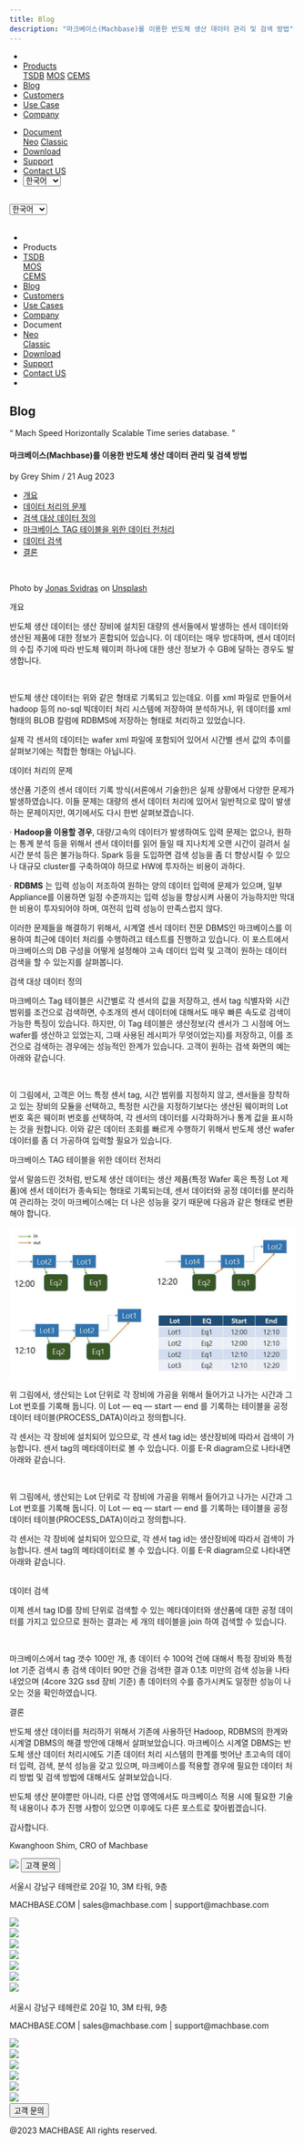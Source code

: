 ```yaml
---
title: Blog
description: "마크베이스(Machbase)를 이용한 반도체 생산 데이터 관리 및 검색 방법"
---
```


<head>
  <meta charset="UTF-8" />
  <meta name="viewport" content="width=device-width, initial-scale=1.0" />
  <link rel="stylesheet" type="text/css" href="../../css/common.css" />
  <link rel="stylesheet" type="text/css" href="../../css/style.css" />
</head>
<nav>
  <div class="homepage-menu-wrap">
    <div class="menu-left">
      <ul class="menu-left-ul">
        <li class="menu-logo">
          <a href="/kr/home"
            ><img src="../../img/logo_machbase.png" alt=""
          /></a>
        </li>
        <li class="menu-a products-menu-wrap" id="productsMenuWrap">
          <div>
            <a
              class="menu_active_border"
              id="menuActiveBorder"
              href="/kr/home/tsdb"
              >Products</a
            >
            <div class="dropdown" id="dropdown">
              <a class="dropdown-link" href="/kr/home/tsdb">TSDB</a>
              <a class="dropdown-link" href="/kr/home/mos">MOS</a>
              <a
                class="dropdown-link"
                href="https://www.cems.ai/"
                target="_blank"
                >CEMS</a
              >
            </div>
          </div>
        </li>
        <li class="menu-a"><a href="/kr/home/blog">Blog</a></li>
        <li class="menu-a"><a href="/kr/home/customers">Customers</a></li>
        <li class="menu-a"><a href="/kr/home/usecase">Use Case</a></li>
        <li class="menu-a"><a href="/kr/home/company">Company</a></li>
      </ul>
    </div>
    <div class="menu-right">
      <ul class="menu-right-ul">
        <li class="menu-a docs-menu-wrap" id="docsMenuWrap">
          <a href=""
            ><div>
              <a class="menu_active_border" id="menuActiveBorder" href=""
                >Document</a
              >
              <div class="dropdown-docs" id="dropdownDocs">
                <a class="dropdown-link" href="/neo">Neo</a>
                <a class="dropdown-link" href="/dbms">Classic</a>
              </div>
            </div></a
          >
        </li>
        <li class="menu-a"><a href="/kr/home/download">Download</a></li>
        <li class="menu-a">
          <a href="https://support.machbase.com/hc/en-us">Support</a>
        </li>
        <li class="menu-a"><a href="/kr/home/contactus">Contact US</a></li>
        <li class="menu-a">
          <select id="languageSelector" onchange="changeLanguage()">
            <option value="kr">한국어</option>
            <option value="en">English</option>
          </select>
        </li>
      </ul>
    </div>
  </div>
</nav>
<nav class="tablet-menu-wrap">
  <a href="/kr/home"><img src="../../img/logo_machbase.png" alt="" /></a>
  <div class="hamberger-right">
    <select id="languageSelector2" onchange="changeLanguage2()">
      <option value="kr">한국어</option>
      <option value="en">English</option>
    </select>
    <div class="tablet-menu-icon">
      <div class="tablet-bar"></div>
      <div class="tablet-bar"></div>
      <div class="tablet-bar"></div>
    </div>
  </div>
  <div class="tablet-menu">
    <ul>
      <div class="tablet-menu-title">
        <a class="tablet-logo" href="/kr/home"
          ><img src="../../img/logo_machbase.png" alt=""
        /></a>
      </div>
      <li></li>
      <li class="products-toggle">Products</li>
      <li>
        <div class="products-content">
          <div class="products-sub"><a href="/kr/home/tsdb">TSDB</a></div>
          <div class="products-num"><a href="/kr/home/mos">MOS</a></div>
          <div class="products-cems">
            <a href="https://www.cems.ai/" target="_blank">CEMS</a>
          </div>
        </div>
      </li>
      <li><a href="/kr/home/blog">Blog</a></li>
      <li><a href="/kr/home/customers">Customers</a></li>
      <li><a href="/kr/home/usecase">Use Cases</a></li>
      <li><a href="/kr/home/company">Company</a></li>
      <li class="docs-toggle">Document</li>
      <li>
        <div class="docs-content">
          <div class="docs-sub"><a href="/neo" target="_blank">Neo</a></div>
          <div class="docs-num">
            <a href="/dbms" target="_blank">Classic</a>
          </div>
        </div>
      </li>
      <li><a href="/kr/home/download">Download</a></li>
      <li><a href="https://support.machbase.com/hc/en-us">Support</a></li>
      <li><a href="/kr/home/download">Contact US</a></li>
      <li></li>
    </ul>
  </div>
</nav>
<section class="pricing_section0 section0">
  <div>
    <h2 class="sub_page_title">Blog</h2>
    <p class="sub_page_titletext">
      “ Mach Speed Horizontally Scalable Time series database. ”
    </p>
  </div>
</section>
<section>
  <div class="tech-inner">
    <h4 class="blog-title">
      마크베이스(Machbase)를 이용한 반도체 생산 데이터 관리 및 검색 방법
    </h4>
    <div class="blog-date">
      <div>
        <span>by Grey Shim / 21 Aug 2023</span>
      </div>
    </div>
    <ul class="tech-list-ul">
      <a href="#anchor1">
        <li class="tech-list-li" id="tech-list-li">개요</li></a
      >
      <a href="#anchor2">
        <li class="tech-list-li" id="tech-list-li">데이터 처리의 문제</li>
      </a>
      <a href="#anchor3">
        <li class="tech-list-li" id="tech-list-li">검색 대상 데이터 정의</li>
      </a>
      <a href="#anchor4">
        <li class="tech-list-li" id="tech-list-li">
          마크베이스 TAG 테이블을 위한 데이터 전처리
        </li>
      </a>
      <a href="#anchor5">
        <li class="tech-list-li" id="tech-list-li">데이터 검색</li>
      </a>
      <a href="#anchor6">
        <li class="tech-list-li" id="tech-list-li">결론</li>
      </a>
    </ul>
    <div class="tech-contents">
      <div>
        <div class="tech-img-wrap">
          <img class="tech-img" src="../../img/manage_1.jpg" alt="" />
        </div>
        <p class="tech-contents-link-text">
          Photo by
          <a
            class="tech-contents-link"
            href="https://unsplash.com/ko/@jonassvidras?utm_source=medium&utm_medium=referral"
            >Jonas Svidras</a
          >
          on
          <a
            class="tech-contents-link"
            href="https://unsplash.com/ko?utm_source=medium&utm_medium=referral"
            >Unsplash</a
          >
        </p>
        <p class="tech-title" id="anchor1">개요</p>
        <p class="tech-contents-text">
          반도체 생산 데이터는 생산 장비에 설치된 대량의 센서들에서 발생하는
          센서 데이터와 생산된 제품에 대한 정보가 혼합되어 있습니다. 이 데이터는
          매우 방대하며, 센서 데이터의 수집 주기에 따라 반도체 웨이퍼 하나에
          대한 생산 정보가 수 GB에 달하는 경우도 발생합니다.
        </p>
        <div class="tech-img-wrap">
          <img
            class="tech-img tech-margin-bottom"
            src="../../img/manage_2.jpg"
            alt=""
          />
        </div>
        <p class="tech-contents-text">
          반도체 생산 데이터는 위와 같은 형태로 기록되고 있는데요. 이를 xml
          파일로 만들어서 hadoop 등의 no-sql 빅데이터 처리 시스템에 저장하여
          분석하거나, 위 데이터를 xml 형태의 BLOB 칼럼에 RDBMS에 저장하는 형태로
          처리하고 있었습니다.
        </p>
        <p class="tech-contents-text">
          실제 각 센서의 데이터는 wafer xml 파일에 포함되어 있어서 시간별 센서
          값의 추이를 살펴보기에는 적합한 형태는 아닙니다.
        </p>
        <div class="tech-title" id="anchor2">데이터 처리의 문제</div>
        <p class="tech-contents-text">
          생산품 기준의 센서 데이터 기록 방식(서론에서 기술한)은 실제 상황에서
          다양한 문제가 발생하였습니다. 이들 문제는 대량의 센서 데이터 처리에
          있어서 일반적으로 많이 발생하는 문제이지만, 여기에서도 다시 한번
          살펴보겠습니다.
        </p>
        <p class="tech-contents-text">
          · <b>Hadoop을 이용할 경우</b>, 대량/고속의 데이터가 발생하여도 입력
          문제는 없으나, 원하는 통계 분석 등을 위해서 센서 데이터를 읽어 들일 때
          지나치게 오랜 시간이 걸려서 실시간 분석 등은 불가능하다. Spark 등을
          도입하면 검색 성능을 좀 더 향상시킬 수 있으나 대규모 cluster를
          구축하여야 하므로 HW에 투자하는 비용이 과하다.
        </p>
        <p class="tech-contents-text">
          · <b>RDBMS</b> 는 입력 성능이 저조하여 원하는 양의 데이터 입력에
          문제가 있으며, 일부 Appliance를 이용하면 일정 수준까지는 입력 성능을
          향상시켜 사용이 가능하지만 막대한 비용이 투자되어야 하며, 여전히 입력
          성능이 만족스럽지 않다.
        </p>
        <p class="tech-contents-text">
          이러한 문제들을 해결하기 위해서, 시계열 센서 데이터 전문 DBMS인
          마크베이스를 이용하여 최근에 데이터 처리를 수행하려고 테스트를
          진행하고 있습니다. 이 포스트에서 마크베이스의 DB 구성을 어떻게
          설정해야 고속 데이터 입력 및 고객이 원하는 데이터 검색을 할 수
          있는지를 살펴봅니다.
        </p>
        <div class="tech-title" id="anchor3">검색 대상 데이터 정의</div>
        <p class="tech-contents-text">
          마크베이스 Tag 테이블은 시간별로 각 센서의 값을 저장하고, 센서 tag
          식별자와 시간 범위를 조건으로 검색하면, 수조개의 센서 데이터에
          대해서도 매우 빠른 속도로 검색이 가능한 특징이 있습니다. 하지만, 이
          Tag 테이블은 생산정보(각 센서가 그 시점에 어느 wafer를 생산하고
          있었는지, 그때 사용된 레시피가 무엇이었는지)를 저장하고, 이를 조건으로
          검색하는 경우에는 성능적인 한계가 있습니다. 고객이 원하는 검색 화면의
          예는 아래와 같습니다.
        </p>
        <div class="tech-img-wrap">
          <img
            class="tech-img tech-margin-bottom"
            src="../../img/manage_3.jpg"
            alt=""
          />
        </div>
        <p class="tech-contents-text">
          이 그림에서, 고객은 어느 특정 센서 tag, 시간 범위를 지정하지 않고,
          센서들을 장착하고 있는 장비의 모듈을 선택하고, 특정한 시간을
          지정하기보다는 생산된 웨이퍼의 Lot 번호 혹은 웨이퍼 번호를 선택하여,
          각 센서의 데이터를 시각화하거나 통계 값을 표시하는 것을 원합니다. 이와
          같은 데이터 조회를 빠르게 수행하기 위해서 반도체 생산 wafer 데이터를
          좀 더 가공하여 입력할 필요가 있습니다.
        </p>
        <div class="tech-title" id="anchor4">
          마크베이스 TAG 테이블을 위한 데이터 전처리
        </div>
        <p class="tech-contents-text">
          앞서 말씀드린 것처럼, 반도체 생산 데이터는 생산 제품(특정 Wafer 혹은
          특정 Lot 제품)에 센서 데이터가 종속되는 형태로 기록되는데, 센서
          데이터와 공정 데이터를 분리하여 관리하는 것이 마크베이스에는 더 나은
          성능을 갖기 때문에 다음과 같은 형태로 변환해야 합니다.
        </p>
        <div class="tech-img-wrap">
          <img
            class="tech-img tech-margin-bottom"
            src="../img/manage_4.jpg"
            alt=""
          />
        </div>
        <p class="tech-contents-text">
          위 그림에서, 생산되는 Lot 단위로 각 장비에 가공을 위해서 들어가고
          나가는 시간과 그 Lot 번호를 기록해 둡니다. 이 Lot — eq — start — end
          를 기록하는 테이블을 공정 데이터 테이블(PROCESS_DATA)이라고
          정의합니다.
        </p>
        <p class="tech-contents-text">
          각 센서는 각 장비에 설치되어 있으므로, 각 센서 tag id는 생산장비에
          따라서 검색이 가능합니다. 센서 tag의 메타데이터로 볼 수 있습니다. 이를
          E-R diagram으로 나타내면 아래와 같습니다.
        </p>
        <div class="tech-img-wrap">
          <img
            class="tech-img tech-margin-bottom"
            src="../../img/manage_4.jpg"
            alt=""
          />
        </div>
        <p class="tech-contents-text">
          위 그림에서, 생산되는 Lot 단위로 각 장비에 가공을 위해서 들어가고
          나가는 시간과 그 Lot 번호를 기록해 둡니다. 이 Lot — eq — start — end
          를 기록하는 테이블을 공정 데이터 테이블(PROCESS_DATA)이라고
          정의합니다.
        </p>
        <p class="tech-contents-text">
          각 센서는 각 장비에 설치되어 있으므로, 각 센서 tag id는 생산장비에
          따라서 검색이 가능합니다. 센서 tag의 메타데이터로 볼 수 있습니다. 이를
          E-R diagram으로 나타내면 아래와 같습니다.
        </p>
        <div class="tech-img-wrap">
          <img
            class="tech-img tech-margin-bottom"
            src="../../img/manage_5.jpg"
            alt=""
          />
        </div>
        <div class="tech-title" id="anchor5">데이터 검색</div>
        <p class="tech-contents-text">
          이제 센서 tag ID를 장비 단위로 검색할 수 있는 메타데이터와 생산품에
          대한 공정 데이터를 가지고 있으므로 원하는 결과는 세 개의 테이블을 join
          하여 검색할 수 있습니다.
        </p>
        <div class="tech-img-wrap">
          <img
            class="tech-img tech-margin-bottom"
            src="../../img/manage_6.jpg"
            alt=""
          />
        </div>
        <p class="tech-contents-text">
          마크베이스에서 tag 갯수 100만 개, 총 데이터 수 100억 건에 대해서 특정
          장비와 특정 lot 기준 검색시 총 검색 데이터 90만 건을 검색한 결과 0.1초
          미만의 검색 성능을 나타내었으며 (4core 32G ssd 장비 기준) 총 데이터의
          수를 증가시켜도 일정한 성능이 나오는 것을 확인하였습니다.
        </p>
        <div class="tech-title" id="anchor6">결론</div>
        <p class="tech-contents-text">
          반도체 생산 데이터를 처리하기 위해서 기존에 사용하던 Hadoop, RDBMS의
          한계와 시계열 DBMS의 해결 방안에 대해서 살펴보았습니다. 마크베이스
          시계열 DBMS는 반도체 생산 데이터 처리시에도 기존 데이터 처리 시스템의
          한계를 벗어난 초고속의 데이터 입력, 검색, 분석 성능을 갖고 있으며,
          마크베이스를 적용할 경우에 필요한 데이터 처리 방법 및 검색 방법에
          대해서도 살펴보았습니다.
        </p>
        <p class="tech-contents-text">
          반도체 생산 분야뿐만 아니라, 다른 산업 영역에서도 마크베이스 적용 시에
          필요한 기술적 내용이나 추가 진행 사항이 있으면 이후에도 다른 포스트로
          찾아뵙겠습니다.
        </p>
        <p class="tech-contents-text">감사합니다.</p>
        <p class="tech-contents-text">Kwanghoon Shim, CRO of Machbase</p>
      </div>
    </div>
  </div>
</section>
<footer>
  <div class="footer_inner">
    <div class="footer-logo">
      <img class="footer-logo-img" src="../../img/machbase-logo-w.png" />
      <a href="/kr/home/contactus">
        <button class="contactus">고객 문의</button>
      </a>
    </div>
    <div>
      <p class="footertext">서울시 강남구 테헤란로 20길 10, 3M 타워, 9층</p>
    </div>
    <div class="footer_box">
      <div class="footer_text">
        <p>MACHBASE.COM | sales@machbase.com | support@machbase.com</p>
        <p class="footer_margin_top"></p>
      </div>
      <div class="sns">
        <div>
          <a href="https://twitter.com/machbase" target="_blank"
            ><img class="sns-img" src="../../img/twitter.png"
          /></a>
        </div>
        <div>
          <a href="https://github.com/machbase" target="_blank"
            ><img class="sns-img" src="../../img/github.png"
          /></a>
        </div>
        <div>
          <a href="https://www.linkedin.com/company/machbase" target="_blank"
            ><img src="../../img/linkedin.png"
          /></a>
        </div>
        <div>
          <a href="https://www.facebook.com/MACHBASE/" target="_blank"
            ><img class="sns-img" src="../../img/facebook.png"
          /></a>
        </div>
        <div>
          <a href="https://www.slideshare.net/machbase" target="_blank"
            ><img class="sns-img" src="../../img/slideshare.png"
          /></a>
        </div>
        <div>
          <a href="https://blog.naver.com/machbasekr" target="_blank"
            ><img class="sns-img" src="../../img/naver.png"
          /></a>
        </div>
      </div>
    </div>
  </div>
  <div class="footer_tablet_inner">
    <div class="footer-logo">
      <img class="footer-logo-img" src="../../img/machbase-logo-w.png" />
    </div>
    <div>
      <p class="footertext">서울시 강남구 테헤란로 20길 10, 3M 타워, 9층</p>
    </div>
    <div class="footer_box">
      <div class="footer_text">
        <p>MACHBASE.COM | sales@machbase.com | support@machbase.com</p>
      </div>
      <div class="sns">
        <div>
          <a href="https://twitter.com/machbase" target="_blank"
            ><img class="sns-img" src="../../img/twitter.png"
          /></a>
        </div>
        <div>
          <a href="https://github.com/machbase" target="_blank"
            ><img class="sns-img" src="../../img/github.png"
          /></a>
        </div>
        <div>
          <a href="https://www.linkedin.com/company/machbase" target="_blank"
            ><img src="../../img/linkedin.png"
          /></a>
        </div>
        <div>
          <a href="https://www.facebook.com/MACHBASE/" target="_blank"
            ><img class="sns-img" src="../../img/facebook.png"
          /></a>
        </div>
        <div>
          <a href="https://www.slideshare.net/machbase" target="_blank"
            ><img class="sns-img" src="../../img/slideshare.png"
          /></a>
        </div>
        <div>
          <a href="https://blog.naver.com/machbasekr" target="_blank"
            ><img class="sns-img" src="../../img/naver.png"
          /></a>
        </div>
      </div>
      <a href="/kr/home/contactus">
        <button class="contactus">고객 문의</button>
      </a>
    </div>
  </div>
  <div class="machbase_right">
    <p>@2023 MACHBASE All rights reserved.</p>
  </div>
</footer>
<script>
  //drop down menu
  const productsMenuWrap = document.getElementById("productsMenuWrap");
  const docsMenuWrap = document.getElementById("docsMenuWrap");
  const dropdown = document.getElementById("dropdown");
  dropdown.style.display = "none";
  productsMenuWrap.addEventListener("mouseover", function () {
    dropdown.style.display = "block";
  });
  productsMenuWrap.addEventListener("mouseout", function () {
    dropdown.style.display = "none";
  });
  docsMenuWrap.addEventListener("mouseover", function () {
    dropdownDocs.style.display = "block";
  });
  docsMenuWrap.addEventListener("mouseout", function () {
    dropdownDocs.style.display = "none";
  });
  //tablet menu
  const menuIcon = document.querySelector(".tablet-menu-icon");
  const tabletMenu = document.querySelector(".tablet-menu");
  const productsToggle = document.querySelector(".products-toggle");
  const productsSub = document.querySelector(".products-sub");
  const productsNum = document.querySelector(".products-num");
  const productsCems = document.querySelector(".products-cems");
  const docsToggle = document.querySelector(".docs-toggle");
  const docsSub = document.querySelector(".docs-sub");
  const docsNum = document.querySelector(".docs-num");
  menuIcon.addEventListener("click", () => {
    tabletMenu.classList.toggle("show");
    menuIcon.classList.toggle("is-active");
  });
  productsToggle.addEventListener("click", () => {
    productsSub.classList.toggle("show");
    productsNum.classList.toggle("show");
    productsCems.classList.toggle("show");
  });
  docsToggle.addEventListener("click", () => {
    docsSub.classList.toggle("show");
    docsNum.classList.toggle("show");
  });
  //change lang
  let language;
  let storageData = sessionStorage.getItem("lang");
  if (storageData) {
    language = storageData;
  } else {
    var userLang = navigator.language || navigator.userLanguage;
    if (userLang === "ko") {
      sessionStorage.setItem("lang", userLang);
      language = "kr";
    } else {
      sessionStorage.setItem("lang", "en");
      language = "en";
      let locationPath = location.pathname.split("/");
      locationPath.splice(1, 1);
      location.href = location.origin + locationPath.join("/");
    }
  }
  function changeLanguage() {
    var languageSelector = document.getElementById("languageSelector");
    var selectedLanguage = languageSelector.value;
    if (selectedLanguage !== "kr") {
      let locationPath = location.pathname.split("/");
      locationPath.splice(1, 1);
      location.href = location.origin + locationPath.join("/");
    }
  }
  function changeLanguage2() {
    var languageSelector = document.getElementById("languageSelector2");
    var selectedLanguage = languageSelector.value;
    if (selectedLanguage !== "kr") {
      let locationPath = location.pathname.split("/");
      locationPath.splice(1, 1);
      location.href = location.origin + locationPath.join("/");
    }
  }
  window.addEventListener("load", function () {
    var elementsWithDarkClass = document.querySelectorAll(".dark");
    for (var i = 0; i < elementsWithDarkClass.length; i++) {
      elementsWithDarkClass[i].classList.remove("dark");
    }
    var elementsWithColorScheme = document.querySelectorAll(
      "[style*='color-scheme: dark;']"
    );
    for (var i = 0; i < elementsWithColorScheme.length; i++) {
      elementsWithColorScheme[i].removeAttribute("style");
    }
  });
</script>
